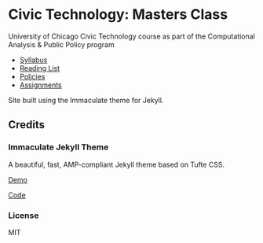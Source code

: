 # Civic Technology: Masters Class

University of Chicago Civic Technology course as part of the Computational Analysis & Public Policy program

 - [Syllabus](/blob/master/syllabus.md)
 - [Reading List](/blob/master/reading.md)
 - [Policies](//blob/master/policies.md)
 - [Assignments](//blob/master/assignments.md)
 
Site built using the Immaculate theme for Jekyll. 

## Credits

### Immaculate Jekyll Theme

A beautiful, fast, AMP-compliant Jekyll theme based on Tufte CSS.

[Demo](https://cdn.ampproject.org/c/siawyoung.com/immaculate/)

[Code](https://github.com/siawyoung/immaculate)

### License

MIT